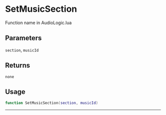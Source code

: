 # SetMusicSection
Function name in AudioLogic.lua
## Parameters
`section`, `musicId`
## Returns
`none`
## Usage
```lua
function SetMusicSection(section, musicId)
```
---
